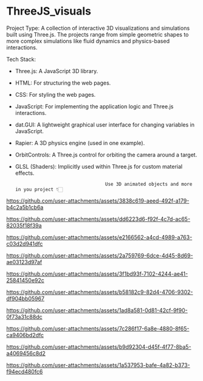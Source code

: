 # ThreeJS_visuals   
                                       
Project Type: A collection of interactive 3D visualizations and simulations built using Three.js. The projects range from simple geometric shapes to more complex simulations like fluid dynamics and physics-based interactions.                                       

Tech Stack:
- Three.js: A JavaScript 3D library.
- HTML: For structuring the web pages.
- CSS: For styling the web pages.
- JavaScript: For implementing the application logic and Three.js interactions.
- dat.GUI: A lightweight graphical user interface for changing variables in JavaScript.
- Rapier: A 3D physics engine (used in one example).
- OrbitControls: A Three.js control for orbiting the camera around a target.
- GLSL (Shaders): Implicitly used within Three.js for custom material effects.                                       

                                       Use 3D animated objects and more in you project 👇🏻 

https://github.com/user-attachments/assets/3838c619-aeed-492f-a179-b4c2a5b1cb6a 

https://github.com/user-attachments/assets/dd6223d6-f92f-4c7d-ac65-82035f18f39a

https://github.com/user-attachments/assets/e2166562-a4cd-4989-a763-c03d2d941dfc

https://github.com/user-attachments/assets/2a759769-6dce-4d45-8d69-ae03123d97af 

https://github.com/user-attachments/assets/3f1bd93f-7102-4244-ae41-25841450e92c

https://github.com/user-attachments/assets/b58182c9-82d4-4706-9302-df904bb05967

https://github.com/user-attachments/assets/1ad8a581-0d81-42cf-9f90-0f73a31c88dc

https://github.com/user-attachments/assets/7c286f17-6a8e-4880-8f65-ca9406bd2dfc

https://github.com/user-attachments/assets/b9d92304-d45f-4f77-8ba5-a4069456c8d2

https://github.com/user-attachments/assets/1a537953-bafe-4a82-b373-f94ecd480fc6
